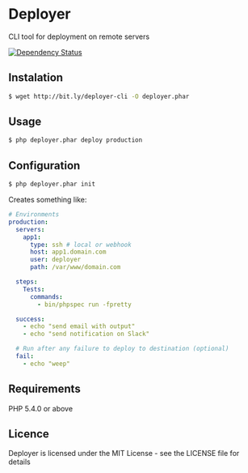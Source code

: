 # Deployer

CLI tool for deployment on remote servers

[![Dependency Status](https://www.versioneye.com/user/projects/559730ce6166340022000006/badge.svg?style=flat)](https://www.versioneye.com/user/projects/559730ce6166340022000006)

## Instalation

```bash
$ wget http://bit.ly/deployer-cli -O deployer.phar
```

## Usage

```bash
$ php deployer.phar deploy production
```

## Configuration

```bash
$ php deployer.phar init
```

Creates something like:

```yaml
# Environments
production:
  servers:
    app1:
      type: ssh # local or webhook
      host: app1.domain.com
      user: deployer
      path: /var/www/domain.com

  steps:
    Tests:
      commands:
        - bin/phpspec run -fpretty

  success:
    - echo "send email with output"
    - echo "send notification on Slack"

  # Run after any failure to deploy to destination (optional)
  fail:
    - echo "weep"
```

## Requirements

PHP 5.4.0 or above 

## Licence

Deployer is licensed under the MIT License - see the LICENSE file for details
